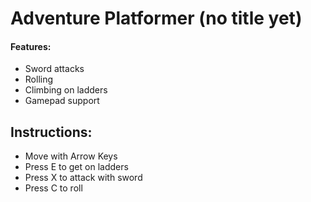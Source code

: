 # Adventure Platformer (no title yet)
#### Features:
- Sword attacks
- Rolling
- Climbing on ladders
- Gamepad support

## Instructions:
- Move with Arrow Keys
- Press E to get on ladders
- Press X to attack with sword
- Press C to roll
